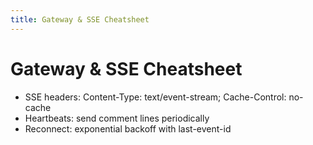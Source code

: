 ```yaml
---
title: Gateway & SSE Cheatsheet
---
```


# Gateway & SSE Cheatsheet

- SSE headers: Content-Type: text/event-stream; Cache-Control: no-cache
- Heartbeats: send comment lines periodically
- Reconnect: exponential backoff with last-event-id

